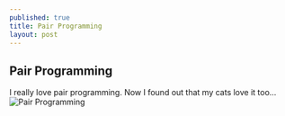 ```yaml
---
published: true
title: Pair Programming
layout: post
---
```


## Pair Programming

I really love pair programming. Now I found out that my cats love it too...
![Pair Programming](http://i1299.photobucket.com/albums/ag77/kappyzor/Blog/DSC_0389_zpsf2e18635.jpg)